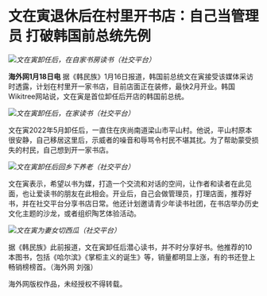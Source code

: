 # 文在寅退休后在村里开书店：自己当管理员 打破韩国前总统先例

![](https://inews.gtimg.com/newsapp_bt/0/15616365441/1000)_文在寅卸任后，在自家书房读书（社交平台）_

**海外网1月18日电**
据《韩民族》1月16日报道，韩国前总统文在寅接受该媒体采访时透露，计划在村里开一家书店，目前店面正在装修，最快2月开业。韩国Wikitree网站说，文在寅是首位卸任后开店的韩国前总统。

![](https://inews.gtimg.com/newsapp_bt/0/15616365458/1000)_文在寅卸任后，在家读书（社交平台）_

文在寅2022年5月卸任后，一直住在庆尚南道梁山市平山村。他说，平山村原本很安静，自己移居这里后，示威者的噪音和辱骂令村民不堪其扰。为了帮助蒙受损失的村民，自己想到开一家书店。

![](https://inews.gtimg.com/newsapp_bt/0/15616365460/1000)_文在寅卸任后回乡下养老（社交平台）_

文在寅表示，希望以书为媒，打造一个交流和对话的空间，让作者和读者在此见面，也让爱读书的朋友在此相会。开业后，自己会做管理员，打理店面，推荐好书，并在社交平台分享书店日常。他还计划邀请青少年读书社团，在书店举办历史文化主题的沙龙，或者组织陶艺体验活动。

![](https://inews.gtimg.com/newsapp_bt/0/15577295130/1000)_文在寅为妻女切西瓜（社交平台）_

据《韩民族》此前报道，文在寅卸任后潜心读书，并不时分享好书。他推荐的10本图书，包括《哈尔滨》《掌柜主义的诞生》等，销量都明显上涨，有的书还登上畅销榜榜首。（海外网
刘强）

海外网版权作品，未经授权不得转载。

